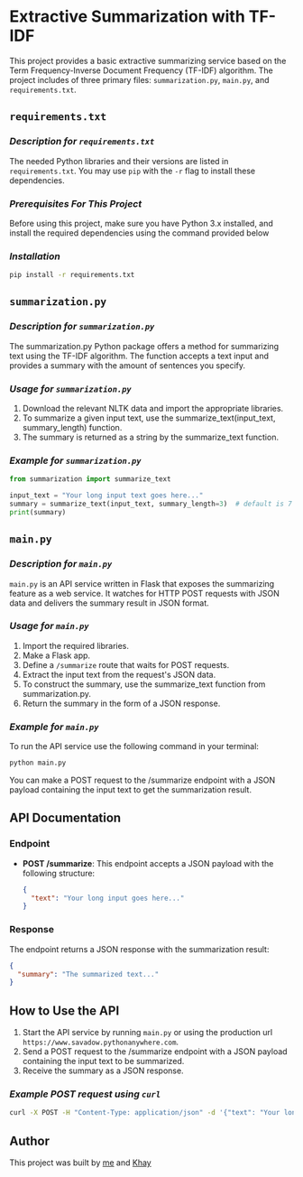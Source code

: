 # Extractive Summarization with TF-IDF

This project provides a basic extractive summarizing service based on the Term Frequency-Inverse Document Frequency (TF-IDF) algorithm. The project includes of three primary files: `summarization.py`, `main.py`, and `requirements.txt`.

## **`requirements.txt`**

### ***Description for `requirements.txt`***

The needed Python libraries and their versions are listed in `requirements.txt`. You may use `pip` with the `-r` flag to install these dependencies.

### ***Prerequisites For This Project***

Before using this project, make sure you have Python 3.x installed, and install the required dependencies using the command provided below

### ***Installation***

```sh
pip install -r requirements.txt
```

## **`summarization.py`**

### ***Description for `summarization.py`***

The summarization.py Python package offers a method for summarizing text using the TF-IDF algorithm. The function accepts a text input and provides a summary with the amount of sentences you specify.

### ***Usage for `summarization.py`***

1. Download the relevant NLTK data and import the appropriate libraries.
2. To summarize a given input text, use the summarize_text(input_text, summary_length) function.
3. The summary is returned as a string by the summarize_text function.

### ***Example for `summarization.py`***

```py
from summarization import summarize_text

input_text = "Your long input text goes here..."
summary = summarize_text(input_text, summary_length=3)  # default is 7
print(summary)
```

## **`main.py`**

### ***Description for `main.py`***

`main.py` is an API service written in Flask that exposes the summarizing feature as a web service. It watches for HTTP POST requests with JSON data and delivers the summary result in JSON format.

### ***Usage for `main.py`***

1. Import the required libraries.
2. Make a Flask app.
3. Define a `/summarize` route that waits for POST requests.
4. Extract the input text from the request's JSON data.
5. To construct the summary, use the summarize_text function from summarization.py.
6. Return the summary in the form of a JSON response.

### ***Example for `main.py`***

To run the API service use the following command in your terminal:

```sh
python main.py
```

You can make a POST request to the /summarize endpoint with a JSON payload containing the input text to get the summarization result.

## **API Documentation**

### Endpoint

- **POST /summarize**: This endpoint accepts a JSON payload with the following structure:

  ```json
  {
    "text": "Your long input goes here..."
  }
  ```

### Response

The endpoint returns a JSON response with the summarization result:

  ```json
  {
    "summary": "The summarized text..."
  }
  ```

## **How to Use the API**

1. Start the API service by running `main.py` or using the production url `https://www.savadow.pythonanywhere.com`.
2. Send a POST request to the /summarize endpoint with a JSON payload containing the input text to be summarized.
3. Receive the summary as a JSON response.

### ***Example POST request using `curl`***

```sh
curl -X POST -H "Content-Type: application/json" -d '{"text": "Your long input text goes here..."}' http://localhost:5000/summarize
```

## Author

This project was built by [me](github.com/Uju-Chinedum) and [Khay](github.com/Khay-dev)

